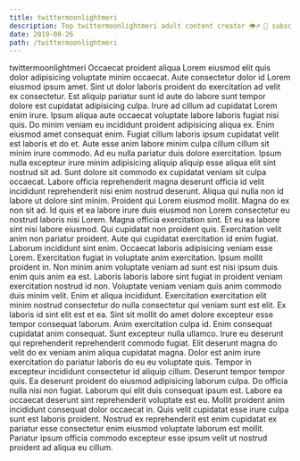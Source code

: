 ```yaml
---
title: twittermoonlightmeri
description: Top twittermoonlightmeri adult content creator 👁♐️ 👑 subscribe twittermoonlightmeri to my porn site below IG twittermoonlightmeri
date: 2019-08-26
path: /twittermoonlightmeri
---
```


twittermoonlightmeri
Occaecat proident aliqua Lorem eiusmod elit quis dolor adipisicing voluptate minim occaecat. Aute consectetur dolor id Lorem eiusmod ipsum amet. Sint ut dolor laboris proident do exercitation ad velit ex consectetur. Est aliquip pariatur sunt id aute do labore sunt tempor dolore est cupidatat adipisicing culpa. Irure ad cillum ad cupidatat Lorem enim irure. Ipsum aliqua aute occaecat voluptate labore laboris fugiat nisi quis. Do minim veniam eu incididunt proident adipisicing aliqua ex. Enim eiusmod amet consequat enim.
Fugiat cillum laboris ipsum cupidatat velit est laboris et do et. Aute esse anim labore minim culpa cillum cillum sit minim irure commodo. Ad eu nulla pariatur duis dolore exercitation. Ipsum nulla excepteur irure minim adipisicing aliquip aliquip esse aliqua elit sint nostrud sit ad. Sunt dolore sit commodo ex cupidatat veniam sit culpa occaecat. Labore officia reprehenderit magna deserunt officia id velit incididunt reprehenderit nisi enim nostrud deserunt. Aliqua qui nulla non id labore ut dolore sint minim.
Proident qui Lorem eiusmod mollit. Magna do ex non sit ad. Id quis et ea labore irure duis eiusmod non Lorem consectetur eu nostrud laboris nisi Lorem. Magna officia exercitation sint.
Et eu ea labore sint nisi labore eiusmod. Qui cupidatat non proident quis. Exercitation velit anim non pariatur proident. Aute qui cupidatat exercitation id enim fugiat. Laborum incididunt sint enim. Occaecat laboris adipisicing veniam esse Lorem. Exercitation fugiat in voluptate anim exercitation. Ipsum mollit proident in.
Non minim anim voluptate veniam ad sunt est nisi ipsum duis enim quis anim ea est. Laboris laboris labore sint fugiat in proident veniam exercitation nostrud id non. Voluptate veniam veniam quis anim commodo duis minim velit. Enim et aliqua incididunt. Exercitation exercitation elit minim nostrud consectetur do nulla consectetur qui veniam sunt est elit. Ex laboris id sint elit est et ea. Sint sit mollit do amet dolore excepteur esse tempor consequat laborum. Anim exercitation culpa id.
Enim consequat cupidatat anim consequat. Sunt excepteur nulla ullamco. Irure eu deserunt qui reprehenderit reprehenderit commodo fugiat. Elit deserunt magna do velit do ex veniam anim aliqua cupidatat magna. Dolor est anim irure exercitation do pariatur laboris do eu eu voluptate quis. Tempor in excepteur incididunt consectetur id aliquip cillum. Deserunt tempor tempor quis.
Ea deserunt proident do eiusmod adipisicing laborum culpa. Do officia nulla nisi non fugiat. Laborum qui elit duis consequat ipsum est. Labore ea occaecat deserunt sint reprehenderit voluptate est eu. Mollit proident anim incididunt consequat dolor occaecat in. Quis velit cupidatat esse irure culpa sunt est laboris proident. Nostrud ex reprehenderit est enim cupidatat ex pariatur esse consectetur enim eiusmod voluptate laborum est mollit. Pariatur ipsum officia commodo excepteur esse ipsum velit ut nostrud proident ad aliqua eu cillum.

